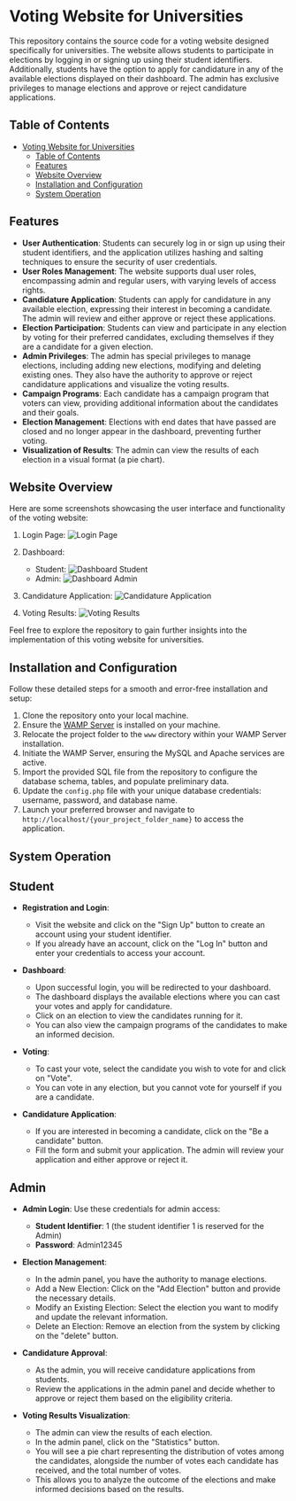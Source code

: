 # Voting Website for Universities

This repository contains the source code for a voting website designed specifically for universities. The website allows students to participate in elections by logging in or signing up using their student identifiers. Additionally, students have the option to apply for candidature in any of the available elections displayed on their dashboard. The admin has exclusive privileges to manage elections and approve or reject candidature applications.

## Table of Contents
- [Voting Website for Universities](#Voting-Website-for-Universities)
  - [Table of Contents](#table-of-contents)
  - [Features](#features)
  - [Website Overview](#website-overview)
  - [Installation and Configuration](#installation-and-configuration)
  - [System Operation](#system-operation)

## Features

- **User Authentication**: Students can securely log in or sign up using their student identifiers, and the application utilizes hashing and salting techniques to ensure the security of user credentials.
- **User Roles Management**: The website supports dual user roles, encompassing admin and regular users, with varying levels of access rights.
- **Candidature Application**: Students can apply for candidature in any available election, expressing their interest in becoming a candidate. The admin will review and either approve or reject these applications.
- **Election Participation**: Students can view and participate in any election by voting for their preferred candidates, excluding themselves if they are a candidate for a given election.
- **Admin Privileges**: The admin has special privileges to manage elections, including adding new elections, modifying and deleting existing ones. They also have the authority to approve or reject candidature applications and visualize the voting results.
- **Campaign Programs**: Each candidate has a campaign program that voters can view, providing additional information about the candidates and their goals.
- **Election Management**: Elections with end dates that have passed are closed and no longer appear in the dashboard, preventing further voting.
- **Visualization of Results**: The admin can view the results of each election in a visual format (a pie chart).


## Website Overview

Here are some screenshots showcasing the user interface and functionality of the voting website:

1. Login Page:
   ![Login Page](https://github.com/imanerh/Examen_Final/assets/65502022/1e8caa29-7a4d-4166-9156-b36d4d720379)

2. Dashboard:
    - Student:
      ![Dashboard Student](https://github.com/imanerh/Examen_Final/assets/65502022/30d23319-e4ac-48d4-8977-59b2aaa3a29f)
    - Admin: 
      ![Dashboard Admin](https://github.com/imanerh/Examen_Final/assets/65502022/2b55c2d2-01aa-419c-a3c5-6cfd68ec271e)

4. Candidature Application:
   ![Candidature Application](https://github.com/imanerh/Examen_Final/assets/65502022/7ea73b20-835c-402c-9a46-6f51806ced1c)

5. Voting Results:
   ![Voting Results](https://github.com/imanerh/Examen_Final/assets/65502022/d407978b-e3e3-4ebc-9460-a1d8e727ff3f)
   
Feel free to explore the repository to gain further insights into the implementation of this voting website for universities.


## Installation and Configuration

Follow these detailed steps for a smooth and error-free installation and setup:

1. Clone the repository onto your local machine.
2. Ensure the [WAMP Server](https://www.wampserver.com/en/) is installed on your machine.
3. Relocate the project folder to the `www` directory within your WAMP Server installation.
4. Initiate the WAMP Server, ensuring the MySQL and Apache services are active.
5. Import the provided SQL file from the repository to configure the database schema, tables, and populate preliminary data.
6. Update the `config.php` file with your unique database credentials: username, password, and database name.
7. Launch your preferred browser and navigate to `http://localhost/{your_project_folder_name}` to access the application.

## System Operation

## Student

- **Registration and Login**:
  - Visit the website and click on the "Sign Up" button to create an account using your student identifier.
  - If you already have an account, click on the "Log In" button and enter your credentials to access your account.

- **Dashboard**:
  - Upon successful login, you will be redirected to your dashboard.
  - The dashboard displays the available elections where you can cast your votes and apply for candidature.
  - Click on an election to view the candidates running for it.
  - You can also view the campaign programs of the candidates to make an informed decision.

- **Voting**:
  - To cast your vote, select the candidate you wish to vote for and click on "Vote".
  - You can vote in any election, but you cannot vote for yourself if you are a candidate.
 
- **Candidature Application**:
  - If you are interested in becoming a candidate, click on the "Be a candidate" button.
  - Fill the form and submit your application. The admin will review your application and either approve or reject it.

## Admin

- **Admin Login**:
Use these credentials for admin access:
   - **Student Identifier**: 1 (the student identifier 1 is reserved for the Admin)
   - **Password**: Admin12345

- **Election Management**:
  - In the admin panel, you have the authority to manage elections.
  - Add a New Election: Click on the "Add Election" button and provide the necessary details.
  - Modify an Existing Election: Select the election you want to modify and update the relevant information.
  - Delete an Election: Remove an election from the system by clicking on the "delete" button.
 
- **Candidature Approval**:
  - As the admin, you will receive candidature applications from students.
  - Review the applications in the admin panel and decide whether to approve or reject them based on the eligibility criteria.

- **Voting Results Visualization**:
  - The admin can view the results of each election.
  - In the admin panel, click on the "Statistics" button.
  - You will see a pie chart representing the distribution of votes among the candidates, alongside the number of votes each candidate has received, and the total number of votes.
  - This allows you to analyze the outcome of the elections and make informed decisions based on the results.

